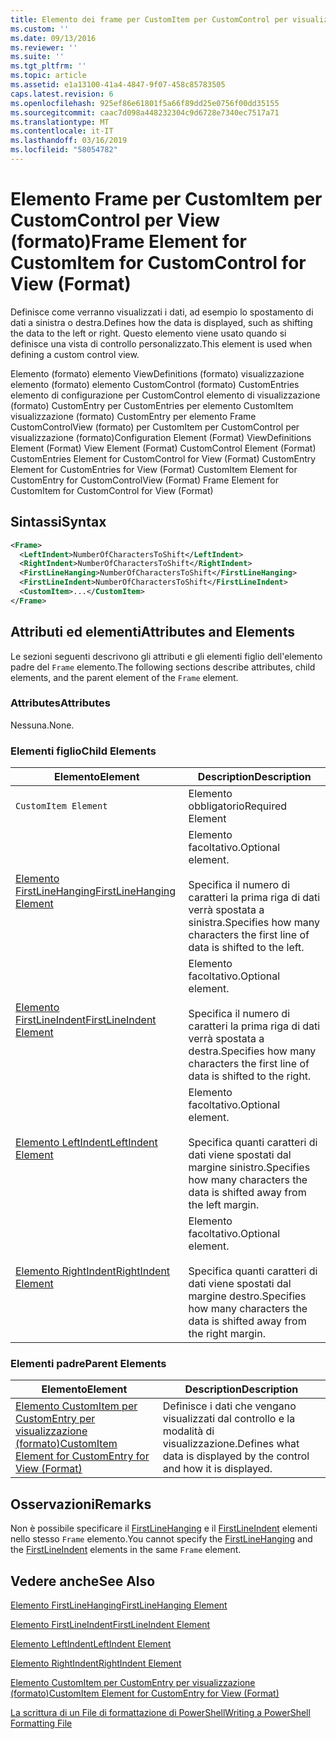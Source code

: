```yaml
---
title: Elemento dei frame per CustomItem per CustomControl per visualizzazione (formato) | Microsoft Docs
ms.custom: ''
ms.date: 09/13/2016
ms.reviewer: ''
ms.suite: ''
ms.tgt_pltfrm: ''
ms.topic: article
ms.assetid: e1a13100-41a4-4847-9f07-458c85783505
caps.latest.revision: 6
ms.openlocfilehash: 925ef86e61801f5a66f89dd25e0756f00dd35155
ms.sourcegitcommit: caac7d098a448232304c9d6728e7340ec7517a71
ms.translationtype: MT
ms.contentlocale: it-IT
ms.lasthandoff: 03/16/2019
ms.locfileid: "58054782"
---
```

# <a name="frame-element-for-customitem-for-customcontrol-for-view-format"></a><span data-ttu-id="04f64-102">Elemento Frame per CustomItem per CustomControl per View (formato)</span><span class="sxs-lookup"><span data-stu-id="04f64-102">Frame Element for CustomItem for CustomControl for View (Format)</span></span>

<span data-ttu-id="04f64-103">Definisce come verranno visualizzati i dati, ad esempio lo spostamento di dati a sinistra o destra.</span><span class="sxs-lookup"><span data-stu-id="04f64-103">Defines how the data is displayed, such as shifting the data to the left or right.</span></span> <span data-ttu-id="04f64-104">Questo elemento viene usato quando si definisce una vista di controllo personalizzato.</span><span class="sxs-lookup"><span data-stu-id="04f64-104">This element is used when defining a custom control view.</span></span>

<span data-ttu-id="04f64-105">Elemento (formato) elemento ViewDefinitions (formato) visualizzazione elemento (formato) elemento CustomControl (formato) CustomEntries elemento di configurazione per CustomControl elemento di visualizzazione (formato) CustomEntry per CustomEntries per elemento CustomItem visualizzazione (formato) CustomEntry per elemento Frame CustomControlView (formato) per CustomItem per CustomControl per visualizzazione (formato)</span><span class="sxs-lookup"><span data-stu-id="04f64-105">Configuration Element (Format) ViewDefinitions Element (Format) View Element (Format) CustomControl Element (Format) CustomEntries Element for CustomControl for View (Format) CustomEntry Element for CustomEntries for View (Format) CustomItem Element for CustomEntry for CustomControlView (Format) Frame Element for CustomItem for CustomControl for View (Format)</span></span>

## <a name="syntax"></a><span data-ttu-id="04f64-106">Sintassi</span><span class="sxs-lookup"><span data-stu-id="04f64-106">Syntax</span></span>

```xml
<Frame>
  <LeftIndent>NumberOfCharactersToShift</LeftIndent>
  <RightIndent>NumberOfCharactersToShift</RightIndent>
  <FirstLineHanging>NumberOfCharactersToShift</FirstLineHanging>
  <FirstLineIndent>NumberOfCharactersToShift</FirstLineIndent>
  <CustomItem>...</CustomItem>
</Frame>
```

## <a name="attributes-and-elements"></a><span data-ttu-id="04f64-107">Attributi ed elementi</span><span class="sxs-lookup"><span data-stu-id="04f64-107">Attributes and Elements</span></span>

<span data-ttu-id="04f64-108">Le sezioni seguenti descrivono gli attributi e gli elementi figlio dell'elemento padre del `Frame` elemento.</span><span class="sxs-lookup"><span data-stu-id="04f64-108">The following sections describe attributes, child elements, and the parent element of the `Frame` element.</span></span>

### <a name="attributes"></a><span data-ttu-id="04f64-109">Attributes</span><span class="sxs-lookup"><span data-stu-id="04f64-109">Attributes</span></span>

<span data-ttu-id="04f64-110">Nessuna.</span><span class="sxs-lookup"><span data-stu-id="04f64-110">None.</span></span>

### <a name="child-elements"></a><span data-ttu-id="04f64-111">Elementi figlio</span><span class="sxs-lookup"><span data-stu-id="04f64-111">Child Elements</span></span>

|<span data-ttu-id="04f64-112">Elemento</span><span class="sxs-lookup"><span data-stu-id="04f64-112">Element</span></span>|<span data-ttu-id="04f64-113">Description</span><span class="sxs-lookup"><span data-stu-id="04f64-113">Description</span></span>|
|-------------|-----------------|
|`CustomItem Element`|<span data-ttu-id="04f64-114">Elemento obbligatorio</span><span class="sxs-lookup"><span data-stu-id="04f64-114">Required Element</span></span>|
|[<span data-ttu-id="04f64-115">Elemento FirstLineHanging</span><span class="sxs-lookup"><span data-stu-id="04f64-115">FirstLineHanging Element</span></span>](./firstlinehanging-element-for-frame-for-customcontrol-for-view-format.md)|<span data-ttu-id="04f64-116">Elemento facoltativo.</span><span class="sxs-lookup"><span data-stu-id="04f64-116">Optional element.</span></span><br /><br /> <span data-ttu-id="04f64-117">Specifica il numero di caratteri la prima riga di dati verrà spostata a sinistra.</span><span class="sxs-lookup"><span data-stu-id="04f64-117">Specifies how many characters the first line of data is shifted to the left.</span></span>|
|[<span data-ttu-id="04f64-118">Elemento FirstLineIndent</span><span class="sxs-lookup"><span data-stu-id="04f64-118">FirstLineIndent Element</span></span>](./firstlineindent-element-for-frame-for-customcontrol-for-view-format.md)|<span data-ttu-id="04f64-119">Elemento facoltativo.</span><span class="sxs-lookup"><span data-stu-id="04f64-119">Optional element.</span></span><br /><br /> <span data-ttu-id="04f64-120">Specifica il numero di caratteri la prima riga di dati verrà spostata a destra.</span><span class="sxs-lookup"><span data-stu-id="04f64-120">Specifies how many characters the first line of data is shifted to the right.</span></span>|
|[<span data-ttu-id="04f64-121">Elemento LeftIndent</span><span class="sxs-lookup"><span data-stu-id="04f64-121">LeftIndent Element</span></span>](./leftindent-element-for-frame-for-customcontrol-for-view-format.md)|<span data-ttu-id="04f64-122">Elemento facoltativo.</span><span class="sxs-lookup"><span data-stu-id="04f64-122">Optional element.</span></span><br /><br /> <span data-ttu-id="04f64-123">Specifica quanti caratteri di dati viene spostati dal margine sinistro.</span><span class="sxs-lookup"><span data-stu-id="04f64-123">Specifies how many characters the data is shifted away from the left margin.</span></span>|
|[<span data-ttu-id="04f64-124">Elemento RightIndent</span><span class="sxs-lookup"><span data-stu-id="04f64-124">RightIndent Element</span></span>](./rightindent-element-for-frame-for-customcontrol-for-view-format.md)|<span data-ttu-id="04f64-125">Elemento facoltativo.</span><span class="sxs-lookup"><span data-stu-id="04f64-125">Optional element.</span></span><br /><br /> <span data-ttu-id="04f64-126">Specifica quanti caratteri di dati viene spostati dal margine destro.</span><span class="sxs-lookup"><span data-stu-id="04f64-126">Specifies how many characters the data is shifted away from the right margin.</span></span>|

### <a name="parent-elements"></a><span data-ttu-id="04f64-127">Elementi padre</span><span class="sxs-lookup"><span data-stu-id="04f64-127">Parent Elements</span></span>

|<span data-ttu-id="04f64-128">Elemento</span><span class="sxs-lookup"><span data-stu-id="04f64-128">Element</span></span>|<span data-ttu-id="04f64-129">Description</span><span class="sxs-lookup"><span data-stu-id="04f64-129">Description</span></span>|
|-------------|-----------------|
|[<span data-ttu-id="04f64-130">Elemento CustomItem per CustomEntry per visualizzazione (formato)</span><span class="sxs-lookup"><span data-stu-id="04f64-130">CustomItem Element for CustomEntry for View (Format)</span></span>](./customitem-element-for-customentry-for-customcontrol-for-view-format.md)|<span data-ttu-id="04f64-131">Definisce i dati che vengano visualizzati dal controllo e la modalità di visualizzazione.</span><span class="sxs-lookup"><span data-stu-id="04f64-131">Defines what data is displayed by the control and how it is displayed.</span></span>|

## <a name="remarks"></a><span data-ttu-id="04f64-132">Osservazioni</span><span class="sxs-lookup"><span data-stu-id="04f64-132">Remarks</span></span>

<span data-ttu-id="04f64-133">Non è possibile specificare il [FirstLineHanging](./firstlinehanging-element-for-frame-for-customcontrol-for-view-format.md) e il [FirstLineIndent](./firstlineindent-element-for-frame-for-customcontrol-for-view-format.md) elementi nello stesso `Frame` elemento.</span><span class="sxs-lookup"><span data-stu-id="04f64-133">You cannot specify the [FirstLineHanging](./firstlinehanging-element-for-frame-for-customcontrol-for-view-format.md) and the [FirstLineIndent](./firstlineindent-element-for-frame-for-customcontrol-for-view-format.md) elements in the same `Frame` element.</span></span>

## <a name="see-also"></a><span data-ttu-id="04f64-134">Vedere anche</span><span class="sxs-lookup"><span data-stu-id="04f64-134">See Also</span></span>

[<span data-ttu-id="04f64-135">Elemento FirstLineHanging</span><span class="sxs-lookup"><span data-stu-id="04f64-135">FirstLineHanging Element</span></span>](./firstlinehanging-element-for-frame-for-customcontrol-for-view-format.md)

[<span data-ttu-id="04f64-136">Elemento FirstLineIndent</span><span class="sxs-lookup"><span data-stu-id="04f64-136">FirstLineIndent Element</span></span>](./firstlineindent-element-for-frame-for-customcontrol-for-view-format.md)

[<span data-ttu-id="04f64-137">Elemento LeftIndent</span><span class="sxs-lookup"><span data-stu-id="04f64-137">LeftIndent Element</span></span>](./leftindent-element-for-frame-for-customcontrol-for-view-format.md)

[<span data-ttu-id="04f64-138">Elemento RightIndent</span><span class="sxs-lookup"><span data-stu-id="04f64-138">RightIndent Element</span></span>](./rightindent-element-for-frame-for-customcontrol-for-view-format.md)

[<span data-ttu-id="04f64-139">Elemento CustomItem per CustomEntry per visualizzazione (formato)</span><span class="sxs-lookup"><span data-stu-id="04f64-139">CustomItem Element for CustomEntry for View (Format)</span></span>](./customitem-element-for-customentry-for-customcontrol-for-view-format.md)

[<span data-ttu-id="04f64-140">La scrittura di un File di formattazione di PowerShell</span><span class="sxs-lookup"><span data-stu-id="04f64-140">Writing a PowerShell Formatting File</span></span>](./writing-a-powershell-formatting-file.md)
